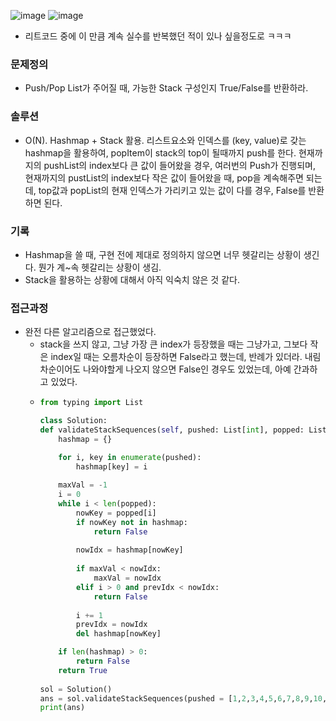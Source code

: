 ![image](https://user-images.githubusercontent.com/16419202/231803147-f90db035-7d25-4a77-8636-c0a034a87135.png)
![image](https://user-images.githubusercontent.com/16419202/231805403-86d24ce3-53e8-4899-90f3-91bdf450d321.png)
- 리트코드 중에 이 만큼 계속 실수를 반복했던 적이 있나 싶을정도로 ㅋㅋㅋ 

### 문제정의
- Push/Pop List가 주어질 때, 가능한 Stack 구성인지 True/False를 반환하라. 

### 솔루션
- O(N). Hashmap + Stack 활용. 리스트요소와 인덱스를 (key, value)로 갖는 hashmap을 활용하여, popItem이 stack의 top이 될때까지 push를 한다. 현재까지의 pushList의 index보다 큰 값이 들어왔을 경우, 여러번의 Push가 진행되며, 현재까지의 pustList의 index보다 작은 값이 들어왔을 때, pop을 계속해주면 되는데, top값과 popList의 현재 인덱스가 가리키고 있는 값이 다를 경우, False를 반환하면 된다. 

### 기록
- Hashmap을 쓸 때, 구현 전에 제대로 정의하지 않으면 너무 헷갈리는 상황이 생긴다. 뭔가 계~속 헷갈리는 상황이 생김.
- Stack을 활용하는 상황에 대해서 아직 익숙치 않은 것 같다. 

### 접근과정
- 완전 다른 알고리즘으로 접근했었다.
  - stack을 쓰지 않고, 그냥 가장 큰 index가 등장했을 때는 그냥가고, 그보다 작은 index일 때는 오름차순이 등장하면 False라고 했는데, 반례가 있더라. 내림차순이어도 나와야할게 나오지 않으면 False인 경우도 있었는데, 아예 간과하고 있었다. 
  - ```python
    from typing import List

    class Solution:
    def validateStackSequences(self, pushed: List[int], popped: List[int]) -> bool:
        hashmap = {}
    
        for i, key in enumerate(pushed):
            hashmap[key] = i
            
        maxVal = -1
        i = 0
        while i < len(popped):
            nowKey = popped[i]
            if nowKey not in hashmap:
                return False
            
            nowIdx = hashmap[nowKey]
            
            if maxVal < nowIdx:
                maxVal = nowIdx
            elif i > 0 and prevIdx < nowIdx:
                return False
            
            i += 1
            prevIdx = nowIdx
            del hashmap[nowKey]

        if len(hashmap) > 0:
            return False                    
        return True
        
    sol = Solution()
    ans = sol.validateStackSequences(pushed = [1,2,3,4,5,6,7,8,9,10,11,12,13], popped = [7,6,5,9,12,13,11,10,8,4,3,2,1])
    print(ans)
    ```
